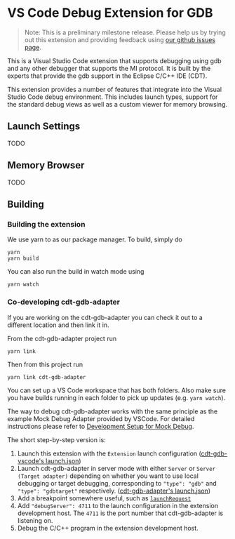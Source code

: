 # VS Code Debug Extension for GDB

> Note: This is a preliminary milestone release. Please help us by trying out this extension and providing feedback using [our github issues page](https://github.com/eclipse-cdt-cloud/cdt-gdb-vscode/issues).

This is a Visual Studio Code extension that supports debugging using gdb and any other debugger that supports the MI protocol. It is built by the experts that provide the gdb support in the Eclipse C/C++ IDE (CDT).

This extension provides a number of features that integrate into the Visual Studio Code debug environment. This includes launch types, support for the standard debug views as well as a custom viewer for memory browsing.

## Launch Settings

TODO

## Memory Browser

TODO

## Building

### Building the extension

We use yarn to as our package manager. To build, simply do

```
yarn
yarn build
```

You can also run the build in watch mode using

```
yarn watch
```

### Co-developing cdt-gdb-adapter

If you are working on the cdt-gdb-adapter you can check it out to a different location and then link it in.

From the cdt-gdb-adapter project run

```
yarn link
```

Then from this project run

```
yarn link cdt-gdb-adapter
```

You can set up a VS Code workspace that has both folders. Also make sure you have builds running in each folder to pick up updates (e.g. `yarn watch`).

The way to debug cdt-gdb-adapter works with the same principle as the example Mock Debug Adapter provided by VSCode.
For detailed instructions please refer to [Development Setup for Mock Debug](https://code.visualstudio.com/api/extension-guides/debugger-extension#development-setup-for-mock-debug).

The short step-by-step version is:

1. Launch this extension with the `Extension` launch configuration ([cdt-gdb-vscode's launch.json](https://github.com/eclipse-cdt-cloud/cdt-gdb-vscode/blob/004a59f329136c2d5eb23e11e54b1f3f51b4d197/.vscode/launch.json#L8))
2. Launch cdt-gdb-adapter in server mode with either `Server` or `Server (Target adapter)` depending on whether you want to use local debugging or target debugging, corresponding to `"type": "gdb"` and `"type": "gdbtarget"` respectively. ([cdt-gdb-adapter's launch.json](https://github.com/eclipse-cdt-cloud/cdt-gdb-adapter/blob/92bb15046fea82256742a69f0b240129a1949a76/.vscode/launch.json#L4-L21))
3. Add a breakpoint somewhere useful, such as [`launchRequest`](https://github.com/eclipse-cdt-cloud/cdt-gdb-adapter/blob/6ba0de8e466f4953501181f53ecdfb14c7988973/src/desktop/GDBTargetDebugSession.ts#L94)
4. Add `"debugServer": 4711` to the launch configuration in the extension development host. The `4711` is the port number that cdt-gdb-adapter is listening on.
5. Debug the C/C++ program in the extension development host.
